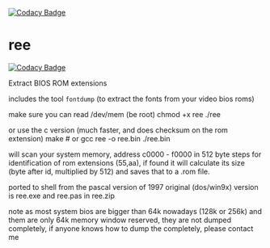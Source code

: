 [![Codacy Badge](https://api.codacy.com/project/badge/Grade/b5bebc8b8aed438da6bf0b2a63161d7a)](https://www.codacy.com/app/alexmyczko/ree?utm_source=github.com&amp;utm_medium=referral&amp;utm_content=alexmyczko/ree&amp;utm_campaign=Badge_Grade)

# ree

[![Codacy Badge](https://api.codacy.com/project/badge/Grade/19ab97c0ba1840c99d827174448b8d70)](https://app.codacy.com/app/alexmyczko/ree?utm_source=github.com&utm_medium=referral&utm_content=alexmyczko/ree&utm_campaign=Badge_Grade_Settings)

Extract BIOS ROM extensions

includes the tool `fontdump` (to extract the fonts from your video bios roms)

make sure you can read /dev/mem (be root)
chmod +x ree
./ree

or use the c version (much faster, and does checksum on the rom extension)
make # or gcc ree -o ree.bin
./ree.bin

will scan your system memory, address c0000 - f0000 in 512 byte steps for
identification of rom extensions (55,aa), if found it will calculate
its size (byte after id, multiplied by 512) and saves that to a .rom file.

ported to shell from the pascal version of 1997
original (dos/win9x) version is ree.exe and ree.pas in ree.zip

note
as most system bios are bigger than 64k nowadays (128k or 256k) and them
are only 64k memory window reserved, they are not dumped completely, if
anyone knows how to dump the completely, please contact me
